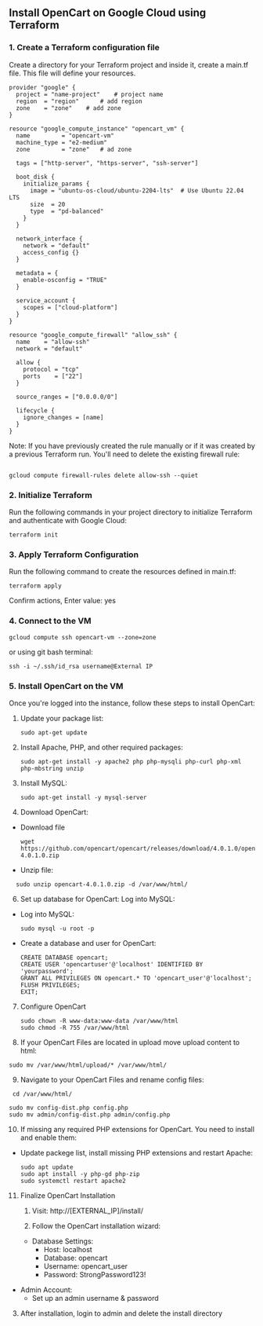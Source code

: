 ## Install OpenCart on Google Cloud using Terraform

### 1. Create a Terraform configuration file

Create a directory for your Terraform project and inside it, create a main.tf file. This file will define your resources.

```
provider "google" {
  project = "name-project"    # project name
  region  = "region"      # add region  
  zone    = "zone"    # add zone
}

resource "google_compute_instance" "opencart_vm" {
  name         = "opencart-vm"
  machine_type = "e2-medium"
  zone         = "zone"   # ad zone

  tags = ["http-server", "https-server", "ssh-server"]

  boot_disk {
    initialize_params {
      image = "ubuntu-os-cloud/ubuntu-2204-lts"  # Use Ubuntu 22.04 LTS
      size  = 20
      type  = "pd-balanced"
    }
  }

  network_interface {
    network = "default"
    access_config {}  
  }

  metadata = {
    enable-osconfig = "TRUE"
  }

  service_account {
    scopes = ["cloud-platform"]
  }
}

resource "google_compute_firewall" "allow_ssh" {
  name    = "allow-ssh"
  network = "default"

  allow {
    protocol = "tcp"
    ports    = ["22"]
  }

  source_ranges = ["0.0.0.0/0"]

  lifecycle {
    ignore_changes = [name]
  }
}

```

Note: If you have previously created the rule manually or if it was created by a previous Terraform run. You'll need to delete the existing firewall rule:

```

gcloud compute firewall-rules delete allow-ssh --quiet

```

### 2. Initialize Terraform

Run the following commands in your project directory to initialize Terraform and authenticate with Google Cloud:

```
terraform init

```

### 3. Apply Terraform Configuration

Run the following command to create the resources defined in main.tf:

```
terraform apply

```

Confirm actions, Enter value: yes

### 4. Connect to the VM

```
gcloud compute ssh opencart-vm --zone=zone

```
or using git bash terminal:

```
ssh -i ~/.ssh/id_rsa username@External IP
```

### 5. Install OpenCart on the VM

Once you're logged into the instance, follow these steps to install OpenCart:

1. Update your package list:
    
    ```
    sudo apt-get update
    
    ```
    
2. Install Apache, PHP, and other required packages:

    ```
    sudo apt-get install -y apache2 php php-mysqli php-curl php-xml php-mbstring unzip

    ```

3. Install MySQL:

    ```
    sudo apt-get install -y mysql-server

4. Download OpenCart:
  * Download file 

    ```
    wget https://github.com/opencart/opencart/releases/download/4.0.1.0/opencart-4.0.1.0.zip

    ```
  * Unzip file:
  ```
    sudo unzip opencart-4.0.1.0.zip -d /var/www/html/

  ```


6. Set up database for OpenCart: Log into MySQL:

  * Log into MySQL:

    ```
    sudo mysql -u root -p

    ```

  * Create a database and user for OpenCart:

    ```
    CREATE DATABASE opencart;
    CREATE USER 'opencartuser'@'localhost' IDENTIFIED BY 'yourpassword';
    GRANT ALL PRIVILEGES ON opencart.* TO 'opencart_user'@'localhost';
    FLUSH PRIVILEGES;
    EXIT;
    ```

7. Configure OpenCart 

    ```
    sudo chown -R www-data:www-data /var/www/html
    sudo chmod -R 755 /var/www/html

    ```

8. If your OpenCart Files are located in upload move upload content to html:
```
sudo mv /var/www/html/upload/* /var/www/html/
```
9. Navigate to your OpenCart Files and rename config files:

```
 cd /var/www/html/

```

```
sudo mv config-dist.php config.php
sudo mv admin/config-dist.php admin/config.php

```
10. If missing any required PHP extensions for OpenCart. You need to install and enable them:

  * Update packege list, install missing PHP extensions and restart Apache:
    ```
    sudo apt update
    sudo apt install -y php-gd php-zip
    sudo systemctl restart apache2

    ```
11. Finalize OpenCart Installation

    1. Visit: http://[EXTERNAL_IP]/install/
    
    2. Follow the OpenCart installation wizard:

    * Database Settings:
      * Host: localhost
      * Database: opencart
      * Username: opencart_user
      * Password: StrongPassword123!
  * Admin Account:
      * Set up an admin username & password

  3. After installation, login to admin and delete the install directory
